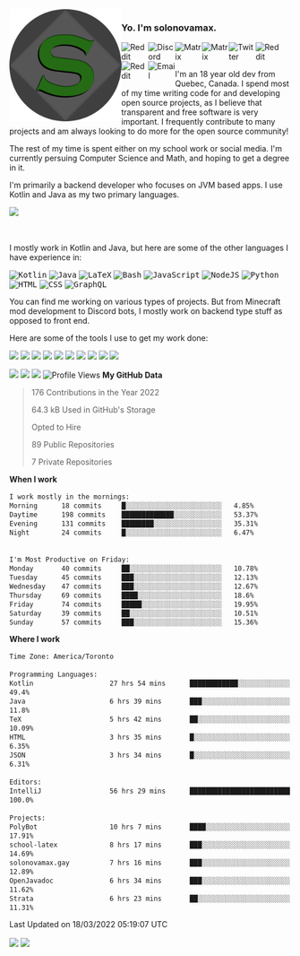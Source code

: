 <img align="left" alt="Avatar" width="200px" src="https://raw.githubusercontent.com/solonovamax/solonovamax/main/solonovamax-circle.png" />

### Yo. I'm solonovamax.

<a href="https://gitlab.com/solonovamax">
    <img align="left" alt="Reddit" width="48px" src="https://img.icons8.com/color/2x/gitlab.png">
</a>

<a href="https://discord.solonovamax.gay">
    <img align="left" alt="Discord" width="48px" src="https://img.icons8.com/color/2x/discord-logo.png">
</a>

<a href="https://matrix.to/#/@solonovamax:matrix.org?#gh-light-mode-only">
    <img align="left" alt="Matrix" width="48px" src="https://img.icons8.com/000000/material/2x/matrix-logo.png">
</a>
<a href="https://matrix.to/#/@solonovamax:matrix.org?#gh-dark-mode-only">
    <img align="left" alt="Matrix" width="48px" src="https://img.icons8.com/FFFFFF/material/2x/matrix-logo.png">
</a>

<a href="https://twitter.com/solonovamax">
    <img align="left" alt="Twitter" width="48px" src="https://img.icons8.com/color/2x/twitter.png">
</a>

<!-- <a href="https://twitch.tv/solonovamax">
    <img align="left" alt="Twitch" width="48px" src="https://img.icons8.com/color/2x/twitch.png">
</a> -->

<a href="https://reddit.com/u/solonovamax">
    <img align="left" alt="Reddit" width="48px" src="https://img.icons8.com/color/2x/reddit.png">
</a>

<a href="https://www.youtube.com/channel/UCTxCeyGu41WfEBT8mXpjHMA">
    <img align="left" alt="Reddit" width="48px" src="https://img.icons8.com/color/2x/youtube.png">
</a>

<a href="mailto:solonovamax@12oclockpoint.com">
    <img align="left" alt="Email" width="48px" src="https://img.icons8.com/fluency/2x/mail.png">
</a>

<!-- <a href="https://open.spotify.com/user/solonovamax">
    <img align="left" alt="Spotify" width="48px" src="https://img.icons8.com/color/2x/spotify.png">
</a> -->

<br/>
<br/>

I'm an 18 year old dev from Quebec, Canada.
I spend most of my time writing code for and developing open source projects, as I believe that transparent and free software is very important.
I frequently contribute to many projects and am always looking to do more for the open source community!

The rest of my time is spent either on my school work or social media. I'm currently persuing Computer Science and Math, and hoping to get a degree in it.

I'm primarily a backend developer who focuses on JVM based apps. I use Kotlin and Java as my two primary languages.


<a href="https://github.com/ryo-ma/github-profile-trophy"><img src="https://github-profile-trophy.vercel.app/?username=pierreschwang&margin-w=15&row=1"/></a> 

<br/>

I mostly work in Kotlin and Java, but here are some of the other languages I have experience in:

<kbd><img height="32" alt="Kotlin" src="https://img.icons8.com/color/1x/kotlin.png"></kbd>
<kbd><img height="32" alt="Java" src="https://img.icons8.com/color/1x/java-coffee-cup-logo.png"></kbd>
<kbd><img height="32" alt="LaTeX" src="https://img.icons8.com/color/1x/latex.png"></kbd>
<kbd><img height="32" alt="Bash" src="https://img.icons8.com/color/1x/console.png"></kbd>
<kbd><img height="32" alt="JavaScript" src="https://img.icons8.com/color/1x/javascript.png"></kbd>
<kbd><img height="32" alt="NodeJS" src="https://img.icons8.com/color/1x/nodejs.png"></kbd>
<kbd><img height="32" alt="Python" src="https://img.icons8.com/color/1x/python.png"></kbd>
<kbd><img height="32" alt="HTML" src="https://img.icons8.com/color/1x/html-5.png"></kbd>
<kbd><img height="32" alt="CSS" src="https://img.icons8.com/color/1x/css3.png"></kbd>
<kbd><img height="32" alt="GraphQL" src="https://img.icons8.com/color/1x/graphql.png"></kbd>

You can find me working on various types of projects.
But from Minecraft mod development to Discord bots, I mostly work on backend type stuff as opposed to front end.

Here are some of the tools I use to get my work done:

<kbd><img height="32" src="https://img.icons8.com/color/2x/intellij-idea.png"></kbd>
<kbd><img height="32" src="https://img.icons8.com/color/2x/linux.png"></kbd>
<kbd><img height="32" src="https://img.icons8.com/fluent/2x/console.png"></kbd>
<kbd><img height="32" src="https://img.icons8.com/color/2x/open-source.png"></kbd>
<kbd><img height="32" src="https://img.icons8.com/color/2x/git.png"></kbd>
<kbd><img height="32" src="https://img.icons8.com/color/2x/docker.png"></kbd>
<kbd><img height="32" src="https://img.icons8.com/color/2x/mongodb.png"></kbd>
<kbd><img height="32" src="https://img.icons8.com/color/2x/nginx.png"></kbd>
<a href="?#gh-light-mode-only"><kbd><img height="32" src="https://img.icons8.com/metro/2x/mysql.png"></kbd></a>
<a href="?#gh-dark-mode-only"><kbd><img height="32" src="https://img.icons8.com/FFFFFF/metro/2x/mysql.png"></kbd></a>

![](https://img.shields.io/badge/OS-Arch%20Linux-informational?style=for-the-badge&logo=Arch%20Linux&logoColor=white&color=007ec6)
![](https://img.shields.io/badge/Editor-IntelliJ%20Idea-informational?style=for-the-badge&logo=IntelliJ%20Idea&logoColor=white&color=007ec6)
![](https://img.shields.io/badge/Main%20Languages-Java%20%26%20Kotlin-informational?style=for-the-badge&logo=Java&logoColor=white&color=007ec6)
![Profile Views](https://komarev.com/ghpvc/?username=solonovamax&color=blue&style=for-the-badge)<!--START_SECTION:waka-->
**My GitHub Data**

> 176 Contributions in the Year 2022
> 
> 64.3 kB Used in GitHub's Storage
> 
> Opted to Hire
> 
> 89 Public Repositories
> 
> 7 Private Repositories
> 
**When I work** 

```text
I work mostly in the mornings: 
Morning      18 commits     █░░░░░░░░░░░░░░░░░░░░░░░░   4.85% 
Daytime      198 commits    █████████████░░░░░░░░░░░░   53.37% 
Evening      131 commits    ████████░░░░░░░░░░░░░░░░░   35.31% 
Night        24 commits     █░░░░░░░░░░░░░░░░░░░░░░░░   6.47%


I'm Most Productive on Friday: 
Monday       40 commits     ██░░░░░░░░░░░░░░░░░░░░░░░   10.78% 
Tuesday      45 commits     ███░░░░░░░░░░░░░░░░░░░░░░   12.13% 
Wednesday    47 commits     ███░░░░░░░░░░░░░░░░░░░░░░   12.67% 
Thursday     69 commits     ████░░░░░░░░░░░░░░░░░░░░░   18.6% 
Friday       74 commits     █████░░░░░░░░░░░░░░░░░░░░   19.95% 
Saturday     39 commits     ██░░░░░░░░░░░░░░░░░░░░░░░   10.51% 
Sunday       57 commits     ███░░░░░░░░░░░░░░░░░░░░░░   15.36%

```


**Where I work** 

```text
Time Zone: America/Toronto

Programming Languages: 
Kotlin                   27 hrs 54 mins      ████████████░░░░░░░░░░░░░   49.4% 
Java                     6 hrs 39 mins       ███░░░░░░░░░░░░░░░░░░░░░░   11.8% 
TeX                      5 hrs 42 mins       ██░░░░░░░░░░░░░░░░░░░░░░░   10.09% 
HTML                     3 hrs 35 mins       █░░░░░░░░░░░░░░░░░░░░░░░░   6.35% 
JSON                     3 hrs 34 mins       █░░░░░░░░░░░░░░░░░░░░░░░░   6.31%

Editors: 
IntelliJ                 56 hrs 29 mins      █████████████████████████   100.0%

Projects: 
PolyBot                  10 hrs 7 mins       ████░░░░░░░░░░░░░░░░░░░░░   17.91% 
school-latex             8 hrs 17 mins       ███░░░░░░░░░░░░░░░░░░░░░░   14.69% 
solonovamax.gay          7 hrs 16 mins       ███░░░░░░░░░░░░░░░░░░░░░░   12.89% 
OpenJavadoc              6 hrs 34 mins       ███░░░░░░░░░░░░░░░░░░░░░░   11.62% 
Strata                   6 hrs 23 mins       ██░░░░░░░░░░░░░░░░░░░░░░░   11.31%

```


 Last Updated on 18/03/2022 05:19:07 UTC
<!--END_SECTION:waka-->

<div style="white-space:nowrap;width:100%;position: relative;display: inline-block">
<img align="center" src="https://github-readme-stats.vercel.app/api?username=solonovamax&custom_title=solonovamax%27s%20Github%20Stats&langs_count=5&include_all_commits=true&count_private=true&show_icons=true&theme=github_dark"/>
<img align="center" src="https://github-readme-stats.vercel.app/api/wakatime?username=solonovamax&custom_title=solonovamax%27s%20Primary%20Languages&langs_count=10&show_icons=true&theme=github_dark"/>
</div>
